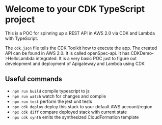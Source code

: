 # Welcome to your CDK TypeScript project

This is a POC for spinning up a REST API in AWS 2.0 via CDK and Lambda with TypeScript.

The `cdk.json` file tells the CDK Toolkit how to execute the app. 
The created API can be found in AWS 2.0. It is called openSpec-api. It has CDKDemo->HelloLambda integrated. It is a very basic POC just to figure out development and deployment of Apigateway and Lambda using CDK

## Useful commands

* `npm run build`   compile typescript to js
* `npm run watch`   watch for changes and compile
* `npm run test`    perform the jest unit tests
* `npx cdk deploy`  deploy this stack to your default AWS account/region
* `npx cdk diff`    compare deployed stack with current state
* `npx cdk synth`   emits the synthesized CloudFormation template
